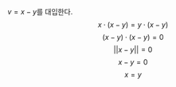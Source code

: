 $v = x - y$를 대입한다.
$$x \cdot (x - y) = y \cdot (x - y)$$
$$(x - y)\cdot(x - y) = 0$$
$$||x - y|| = 0$$
$$x - y = 0$$
$$x = y$$
